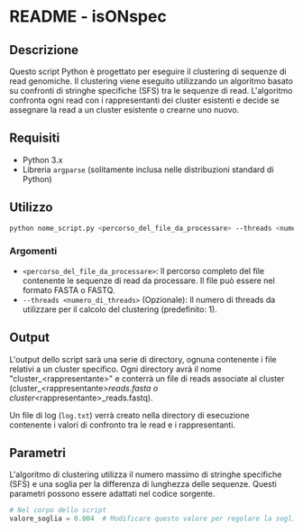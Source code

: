 # README - isONspec

## Descrizione
Questo script Python è progettato per eseguire il clustering di sequenze di read genomiche. Il clustering viene eseguito utilizzando un algoritmo basato su confronti di stringhe specifiche (SFS) tra le sequenze di read. L'algoritmo confronta ogni read con i rappresentanti dei cluster esistenti e decide se assegnare la read a un cluster esistente o crearne uno nuovo.

## Requisiti
- Python 3.x
- Libreria `argparse` (solitamente inclusa nelle distribuzioni standard di Python)

## Utilizzo

```bash
python nome_script.py <percorso_del_file_da_processare> --threads <numero_di_threads>
```

### Argomenti
- `<percorso_del_file_da_processare>`: Il percorso completo del file contenente le sequenze di read da processare. Il file può essere nel formato FASTA o FASTQ.
- `--threads <numero_di_threads>` (Opzionale): Il numero di threads da utilizzare per il calcolo del clustering (predefinito: 1).

## Output

L'output dello script sarà una serie di directory, ognuna contenente i file relativi a un cluster specifico. Ogni directory avrà il nome "cluster_\<rappresentante>" e conterrà un file di reads associate al cluster (cluster_\<rappresentante>_reads.fasta o cluster_\<rappresentante>_reads.fastq).

Un file di log (`log.txt`) verrà creato nella directory di esecuzione contenente i valori di confronto tra le read e i rappresentanti.

## Parametri

L'algoritmo di clustering utilizza il numero massimo di stringhe specifiche (SFS) e una soglia per la differenza di lunghezza delle sequenze. Questi parametri possono essere adattati nel codice sorgente.

```python
# Nel corpo dello script
valore_soglia = 0.004  # Modificare questo valore per regolare la soglia di differenza di lunghezza
```
